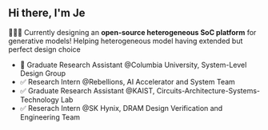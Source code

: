 ## Hi there, I'm Je

👩🏻‍💻 Currently designing an **open-source heterogeneous SoC platform** for generative models! Helping heterogeneous model having extended but perfect design choice
  - 🚀 Graduate Research Assistant @Columbia University, System-Level Design Group
  - ✅ Research Intern @Rebellions, AI Accelerator and System Team
  - ✅ Graduate Research Assistant @KAIST, Circuits-Architecture-Systems-Technology Lab
  - ✅ Reserach Intern @SK Hynix, DRAM Design Verification and Engineering Team

